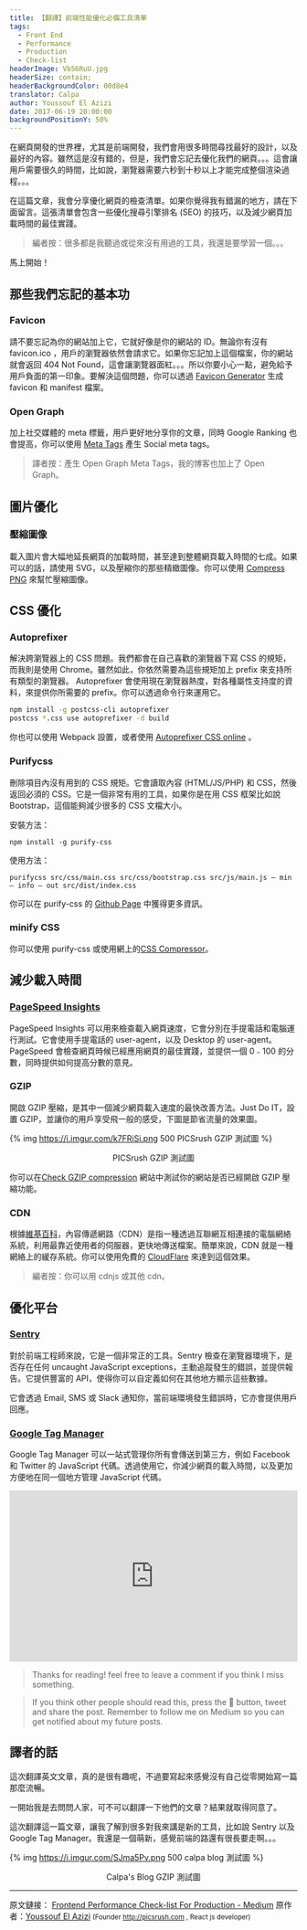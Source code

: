 ```yaml
---
title: 【翻譯】前端性能優化必備工具清單
tags:
  - Front End
  - Performance
  - Production
  - Check-list
headerImage: Vb56RuU.jpg
headerSize: contain;
headerBackgroundColor: 00d8e4
translator: Calpa
author: Youssouf El Azizi
date: 2017-06-19 20:00:00
backgroundPositionY: 50%
---
```


在網頁開發的世界裡，尤其是前端開發，我們會用很多時間尋找最好的設計，以及最好的內容。雖然這是沒有錯的，但是，我們會忘記去優化我們的網頁。。。這會讓用戶需要很久的時間，比如說，瀏覽器需要六秒到十秒以上才能完成整個渲染過程。。。

在這篇文章，我會分享優化網頁的檢查清單。如果你覺得我有錯漏的地方，請在下面留言。這張清單會包含一些優化搜尋引擎排名 (SEO) 的技巧，以及減少網頁加載時間的最佳實踐。

> 編者按：很多都是我聽過或從來沒有用過的工具，我還是要學習一個。。。

馬上開始！

## 那些我們忘記的基本功

### Favicon

  請不要忘記為你的網站加上它，它就好像是你的網站的 ID。無論你有沒有 favicon.ico ，用戶的瀏覽器依然會請求它。如果你忘記加上這個檔案，你的網站就會返回 404 Not Found，這會讓瀏覽器面紅。。。所以你要小心一點，避免給予用戶負面的第一印象。要解決這個問題，你可以透過 [Favicon Generator](http://realfavicongenerator.net/) 生成 favicon 和 manifest 檔案。

### Open Graph

  加上社交媒體的 meta 標籤，用戶更好地分享你的文章，同時 Google Ranking 也會提高，你可以使用 [Meta Tags](https://megatags.co/) 產生 Social meta tags。

> 譯者按：產生 Open Graph Meta Tags，我的博客也加上了 Open Graph。

## 圖片優化

### 壓縮圖像
  載入圖片會大幅地延長網頁的加載時間，甚至達到整體網頁載入時間的七成。如果可以的話，請使用 SVG，以及壓縮你的那些精緻圖像。你可以使用 [Compress PNG](http://compresspng.com/) 來幫忙壓縮圖像。


## CSS 優化

### **Autoprefixer**

  解決跨瀏覽器上的 CSS 問題。我們都會在自己喜歡的瀏覽器下寫 CSS 的規矩，而我則是使用 Chrome。雖然如此，你依然需要為這些規矩加上 prefix 來支持所有類型的瀏覽器。 Autoprefixer 會使用現在瀏覽器熱度，對各種屬性支持度的資料，來提供你所需要的 prefix。你可以透過命令行來運用它。

```bash
npm install -g postcss-cli autoprefixer
postcss *.css use autoprefixer -d build
```

你也可以使用 Webpack 設置，或者使用 [Autoprefixer CSS online](https://autoprefixer.github.io/) 。

### **Purifycss**

  刪除項目內沒有用到的 CSS 規矩。它會讀取內容 (HTML/JS/PHP) 和 CSS，然後返回必須的 CSS。它是一個非常有用的工具，如果你是在用 CSS 框架比如說 Bootstrap，這個能夠減少很多的 CSS 文檔大小。

安裝方法：
```
npm install -g purify-css
```

使用方法：
```
purifycss src/css/main.css src/css/bootstrap.css src/js/main.js — min — info — out src/dist/index.css
```

你可以在 purify-css 的 [Github Page](https://github.com/purifycss/purifycss) 中獲得更多資訊。

### minify CSS
  你可以使用 purify-css 或使用網上的[CSS Compressor](http://csscompressor.com/)。

## 減少載入時間
### [PageSpeed Insights](https://developers.google.com/speed/pagespeed/insights/)

  PageSpeed Insights 可以用來檢查載入網頁速度，它會分別在手提電話和電腦運行測試。它會使用手提電話的 user-agent，以及 Desktop 的 user-agent。PageSpeed 會檢查網頁時候已經應用網頁的最佳實踐，並提供一個 0﹣100 的分數，同時提供如何提高分數的意見。

### GZIP
  開啟 GZIP 壓縮，是其中一個減少網頁載入速度的最快改善方法。Just Do IT，設置 GZIP，並讓你的用戶享受飛一般的感受，下圖是節省流量的效果圖。

{% img https://i.imgur.com/k7FRiSi.png 500 PICSrush GZIP 測試圖 %}

<center>PICSrush GZIP 測試圖</center>

你可以在[Check GZIP compression](https://checkgzipcompression.com/) 網站中測試你的網站是否已經開啟 GZIP 壓縮功能。

### CDN
  根據[維基百科](https://zh.wikipedia.org/zh-hk/%E5%85%A7%E5%AE%B9%E5%82%B3%E9%81%9E%E7%B6%B2%E8%B7%AF)，內容傳遞網路（CDN）是指一種透過互聯網互相連接的電腦網絡系統，利用最靠近使用者的伺服器，更快地傳送檔案。簡單來說，CDN 就是一種網絡上的緩存系統。你可以使用免費的 [CloudFlare](https://www.cloudflare.com/) 來達到這個效果。

> 編者按：你可以用 cdnjs 或其他 cdn。

## 優化平台

### [Sentry](https://sentry.io/welcome/)

  對於前端工程師來說，它是一個非常正的工具。Sentry 檢查在瀏覽器環境下，是否存在任何 uncaught JavaScript exceptions，主動追蹤發生的錯誤，並提供報告。它提供豐富的 API，使得你可以自定義如何在其他地方顯示這些數據。

  它會透過 Email, SMS 或 Slack 通知你，當前端環境發生錯誤時，它亦會提供用戶回應。

### [Google Tag Manager](https://developers.google.com/tag-manager/)

  Google Tag Manager 可以一站式管理你所有會傳送到第三方，例如 Facebook 和 Twitter 的 JavaScript 代碼。透過使用它，你減少網頁的載入時間，以及更加方便地在同一個地方管理 JavaScript 代碼。

<iframe width="100%" height="300" src="https://www.youtube.com/embed/KRvbFpeZ11Y" frameborder="0" allowfullscreen></iframe>

> Thanks for reading! feel free to leave a comment if you think I miss something.

> If you think other people should read this, press the 💚 button, tweet and share the post. Remember to follow me on Medium so you can get notified about my future posts.

## 譯者的話

這次翻譯英文文章，真的是很有趣呢，不過要寫起來感覺沒有自己從零開始寫一篇那麼流暢。

一開始我是去問問人家，可不可以翻譯一下他們的文章？結果就取得同意了。

這次翻譯這一篇文章，讓我了解到很多對我來講是新的工具，比如說 Sentry 以及Google Tag Manager。我還是一個萌新，感覺前端的路還有很長要走啊。。。

{% img https://i.imgur.com/SJma5Pv.png 500 calpa blog 測試圖 %}

<center>Calpa's Blog GZIP 測試圖</center>

---

原文鏈接： [Frontend Performance Check-list For Production - Medium](https://hackernoon.com/front-end-performance-check-list-for-production-4e930cb63e8a)
原作者：[Youssouf El Azizi](https://medium.com/@yjose) <small>(Founder http://picsrush.com , React js developer)</small>
